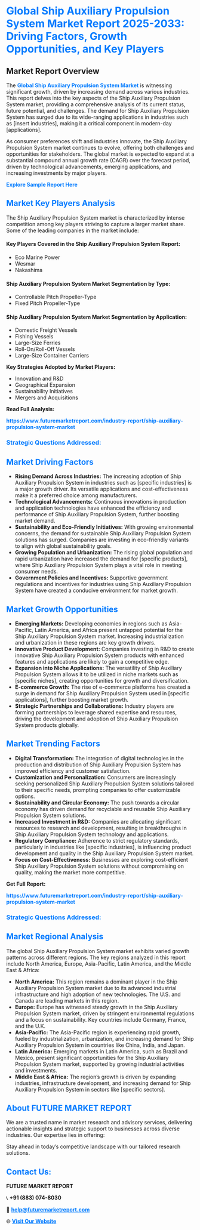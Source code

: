 <h1 style="color: #007BFF;">Global Ship Auxiliary Propulsion System Market Report 2025-2033: Driving Factors, Growth Opportunities, and Key Players</h1>

<section id="overview">
<h2>Market Report Overview</h2>
<p>The <a href="https://www.futuremarketreport.com/industry-report/ship-auxiliary-propulsion-system-market" style="color: #007BFF; text-decoration: none;"><strong>Global Ship Auxiliary Propulsion System Market</strong></a> is witnessing significant growth, driven by increasing demand across various industries. This report delves into the key aspects of the Ship Auxiliary Propulsion System market, providing a comprehensive analysis of its current status, future potential, and challenges. The demand for Ship Auxiliary Propulsion System has surged due to its wide-ranging applications in industries such as [insert industries], making it a critical component in modern-day [applications].</p>
<p>As consumer preferences shift and industries innovate, the Ship Auxiliary Propulsion System market continues to evolve, offering both challenges and opportunities for stakeholders. The global market is expected to expand at a substantial compound annual growth rate (CAGR) over the forecast period, driven by technological advancements, emerging applications, and increasing investments by major players.</p>
</section>

<section id="overview">
<p><a href="https://www.futuremarketreport.com/request-sample/reportId=87708" style="color: #007BFF; text-decoration: none;"><strong>Explore Sample Report Here</strong></a></p>
</section>

<section id="key-players">
<h2 style="color: #007BFF;">Market Key Players Analysis</h2>
<p>The Ship Auxiliary Propulsion System market is characterized by intense competition among key players striving to capture a larger market share. Some of the leading companies in the market include:</p>
<h4>Key Players Covered in the Ship Auxiliary Propulsion System Report:</h4>
<ul><li>Eco Marine Power</li><li>Wesmar</li><li>Nakashima</li></ul>
<h4>Ship Auxiliary Propulsion System Market Segmentation by Type:</h4>
<ul><li>Controllable Pitch Propeller-Type</li><li>Fixed Pitch Propeller-Type</li></ul>

<h4>Ship Auxiliary Propulsion System Market Segmentation by Application:</h4>
<ul><li>Domestic Freight Vessels</li><li>Fishing Vessels</li><li>Large-Size Ferries</li><li>Roll-On/Roll-Off Vessels</li><li>Large-Size Container Carriers</li></ul>
<p><strong>Key Strategies Adopted by Market Players:</strong></p>
<ul>
<li>Innovation and R&D</li>
<li>Geographical Expansion</li>
<li>Sustainability Initiatives</li>
<li>Mergers and Acquisitions</li>
</ul>
</section>

<section>
<p><strong>Read Full Analysis: </strong></p><a href="https://www.futuremarketreport.com/industry-report/ship-auxiliary-propulsion-system-market" style="color: #007BFF; text-decoration: none;"><strong>https://www.futuremarketreport.com/industry-report/ship-auxiliary-propulsion-system-market</strong></a>
<h3 style="color: #007BFF;">Strategic Questions Addressed:</h3>
</section>

<section id="driving-factors">
<h2 style="color: #007BFF;">Market Driving Factors</h2>
<ul>
<li><strong>Rising Demand Across Industries:</strong> The increasing adoption of Ship Auxiliary Propulsion System in industries such as [specific industries] is a major growth driver. Its versatile applications and cost-effectiveness make it a preferred choice among manufacturers.</li>
<li><strong>Technological Advancements:</strong> Continuous innovations in production and application technologies have enhanced the efficiency and performance of Ship Auxiliary Propulsion System, further boosting market demand.</li>
<li><strong>Sustainability and Eco-Friendly Initiatives:</strong> With growing environmental concerns, the demand for sustainable Ship Auxiliary Propulsion System solutions has surged. Companies are investing in eco-friendly variants to align with global sustainability goals.</li>
<li><strong>Growing Population and Urbanization:</strong> The rising global population and rapid urbanization have increased the demand for [specific products], where Ship Auxiliary Propulsion System plays a vital role in meeting consumer needs.</li>
<li><strong>Government Policies and Incentives:</strong> Supportive government regulations and incentives for industries using Ship Auxiliary Propulsion System have created a conducive environment for market growth.</li>
</ul>
</section>

<section id="growth-opportunities">
<h2 style="color: #007BFF;">Market Growth Opportunities</h2>
<ul>
<li><strong>Emerging Markets:</strong> Developing economies in regions such as Asia-Pacific, Latin America, and Africa present untapped potential for the Ship Auxiliary Propulsion System market. Increasing industrialization and urbanization in these regions are key growth drivers.</li>
<li><strong>Innovative Product Development:</strong> Companies investing in R&D to create innovative Ship Auxiliary Propulsion System products with enhanced features and applications are likely to gain a competitive edge.</li>
<li><strong>Expansion into Niche Applications:</strong> The versatility of Ship Auxiliary Propulsion System allows it to be utilized in niche markets such as [specific niches], creating opportunities for growth and diversification.</li>
<li><strong>E-commerce Growth:</strong> The rise of e-commerce platforms has created a surge in demand for Ship Auxiliary Propulsion System used in [specific applications], further boosting market growth.</li>
<li><strong>Strategic Partnerships and Collaborations:</strong> Industry players are forming partnerships to leverage shared expertise and resources, driving the development and adoption of Ship Auxiliary Propulsion System products globally.</li>
</ul>
</section>

<section id="trending-factors">
<h2 style="color: #007BFF;">Market Trending Factors</h2>
<ul>
<li><strong>Digital Transformation:</strong> The integration of digital technologies in the production and distribution of Ship Auxiliary Propulsion System has improved efficiency and customer satisfaction.</li>
<li><strong>Customization and Personalization:</strong> Consumers are increasingly seeking personalized Ship Auxiliary Propulsion System solutions tailored to their specific needs, prompting companies to offer customizable options.</li>
<li><strong>Sustainability and Circular Economy:</strong> The push towards a circular economy has driven demand for recyclable and reusable Ship Auxiliary Propulsion System solutions.</li>
<li><strong>Increased Investment in R&D:</strong> Companies are allocating significant resources to research and development, resulting in breakthroughs in Ship Auxiliary Propulsion System technology and applications.</li>
<li><strong>Regulatory Compliance:</strong> Adherence to strict regulatory standards, particularly in industries like [specific industries], is influencing product development and quality in the Ship Auxiliary Propulsion System market.</li>
<li><strong>Focus on Cost-Effectiveness:</strong> Businesses are exploring cost-efficient Ship Auxiliary Propulsion System solutions without compromising on quality, making the market more competitive.</li>
</ul>
</section>

<section>
<p><strong>Get Full Report: </strong></p><a href="https://www.futuremarketreport.com/industry-report/ship-auxiliary-propulsion-system-market" style="color: #007BFF; text-decoration: none;"><strong>https://www.futuremarketreport.com/industry-report/ship-auxiliary-propulsion-system-market</strong></a>
<h3 style="color: #007BFF;">Strategic Questions Addressed:</h3>
</section>


<section id="regional-analysis">
<h2 style="color: #007BFF;">Market Regional Analysis</h2>
<p>The global Ship Auxiliary Propulsion System market exhibits varied growth patterns across different regions. The key regions analyzed in this report include North America, Europe, Asia-Pacific, Latin America, and the Middle East & Africa:</p>
<ul>
<li><strong>North America:</strong> This region remains a dominant player in the Ship Auxiliary Propulsion System market due to its advanced industrial infrastructure and high adoption of new technologies. The U.S. and Canada are leading markets in this region.</li>
<li><strong>Europe:</strong> Europe has witnessed steady growth in the Ship Auxiliary Propulsion System market, driven by stringent environmental regulations and a focus on sustainability. Key countries include Germany, France, and the U.K.</li>
<li><strong>Asia-Pacific:</strong> The Asia-Pacific region is experiencing rapid growth, fueled by industrialization, urbanization, and increasing demand for Ship Auxiliary Propulsion System in countries like China, India, and Japan.</li>
<li><strong>Latin America:</strong> Emerging markets in Latin America, such as Brazil and Mexico, present significant opportunities for the Ship Auxiliary Propulsion System market, supported by growing industrial activities and investments.</li>
<li><strong>Middle East & Africa:</strong> The region’s growth is driven by expanding industries, infrastructure development, and increasing demand for Ship Auxiliary Propulsion System in sectors like [specific sectors].</li>
</ul>
</section>

<footer>
<h2 style="color: #007BFF;">About FUTURE MARKET REPORT</h2>
<p>We are a trusted name in market research and advisory services, delivering actionable insights and strategic support to businesses across diverse industries. Our expertise lies in offering:</p>

<p>Stay ahead in today’s competitive landscape with our tailored research solutions.</p>

<h2 style="color: #007BFF;">Contact Us:</h2>
<p><strong>FUTURE MARKET REPORT</strong></p>
<p>📞 <strong>+91 (883) 074-8030</strong></p>
<p>📧 <strong><a href="mailto:help@futuremarketreport.com" style="color: #007BFF;">help@futuremarketreport.com</a></strong></p>
<p>🌐 <strong><a href="https://www.futuremarketreport.com/" style="color: #007BFF;">Visit Our Website</a></strong></p>
</footer>